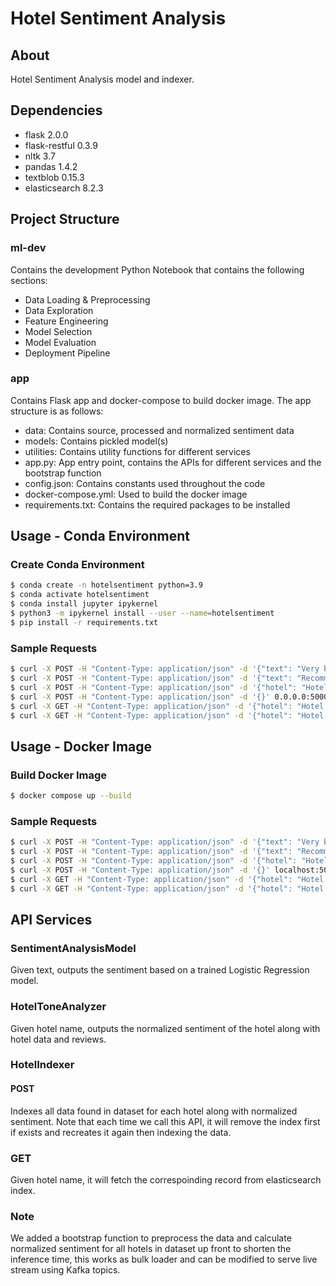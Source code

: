 # Hotel Sentiment Analysis

## About

Hotel Sentiment Analysis model and indexer.

## Dependencies

* flask 2.0.0
* flask-restful 0.3.9
* nltk 3.7
* pandas 1.4.2
* textblob 0.15.3
* elasticsearch 8.2.3

## Project Structure
### ml-dev
Contains the development Python Notebook that contains the following sections:
- Data Loading & Preprocessing
- Data Exploration
- Feature Engineering
- Model Selection
- Model Evaluation
- Deployment Pipeline
### app
Contains Flask app and docker-compose to build docker image. The app structure is as follows:
- data: Contains source, processed and normalized sentiment data
- models: Contains pickled model(s)
- utilities: Contains utility functions for different services
- app.py: App entry point, contains the APIs for different services and the bootstrap function
- config.json: Contains constants used throughout the code
- docker-compose.yml: Used to build the docker image
- requirements.txt: Contains the required packages to be installed

## Usage - Conda Environment

### Create Conda Environment
```bash
$ conda create -n hotelsentiment python=3.9
$ conda activate hotelsentiment
$ conda install jupyter ipykernel
$ python3 -m ipykernel install --user --name=hotelsentiment
$ pip install -r requirements.txt
```

### Sample Requests
```bash
$ curl -X POST -H "Content-Type: application/json" -d '{"text": "Very bad experience."}' 0.0.0.0:5000/sentiment-analysis-model
$ curl -X POST -H "Content-Type: application/json" -d '{"text": "Recommended hotel."}' 0.0.0.0:5000/sentiment-analysis-model
$ curl -X POST -H "Content-Type: application/json" -d '{"hotel": "Hotel Russo Palace"}' 0.0.0.0:5000/hotel-tone-analyzer
$ curl -X POST -H "Content-Type: application/json" -d '{}' 0.0.0.0:5000/hotel-indexer
$ curl -X GET -H "Content-Type: application/json" -d '{"hotel": "Hotel Russo Palace"}' 0.0.0.0:5000/hotel-indexer
$ curl -X GET -H "Content-Type: application/json" -d '{"hotel": "Hotel Olcott"}' 0.0.0.0:5000/hotel-indexer
```

## Usage - Docker Image

### Build Docker Image

```bash
$ docker compose up --build
```

### Sample Requests

```bash
$ curl -X POST -H "Content-Type: application/json" -d '{"text": "Very bad experience."}' localhost:5000/sentiment-analysis-model
$ curl -X POST -H "Content-Type: application/json" -d '{"text": "Recommended hotel."}' localhost:5000/sentiment-analysis-model
$ curl -X POST -H "Content-Type: application/json" -d '{"hotel": "Hotel Russo Palace"}' localhost:5000/hotel-tone-analyzer
$ curl -X POST -H "Content-Type: application/json" -d '{}' localhost:5000/hotel-indexer
$ curl -X GET -H "Content-Type: application/json" -d '{"hotel": "Hotel Russo Palace"}' localhost:5000/hotel-indexer
$ curl -X GET -H "Content-Type: application/json" -d '{"hotel": "Hotel Olcott"}' localhost:5000/hotel-indexer
```

## API Services

### SentimentAnalysisModel
Given text, outputs the sentiment based on a trained Logistic Regression model.

### HotelToneAnalyzer
Given hotel name, outputs the normalized sentiment of the hotel along with hotel data and reviews.

### HotelIndexer

#### POST
Indexes all data found in dataset for each hotel along with normalized sentiment. Note that each time we call this API, it will remove the index first if exists and recreates it again then indexing the data.
### GET
Given hotel name, it will fetch the correspoinding record from elasticsearch index.

### Note
We added a bootstrap function to preprocess the data and calculate normalized sentiment for all hotels in dataset up front to shorten the inference time, this works as bulk loader and can be modified to serve live stream using Kafka topics.
